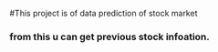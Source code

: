 #This project is of data prediction of stock market 
### from this u can get previous stock infoation.
